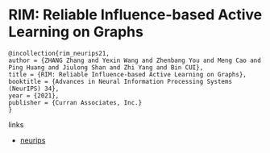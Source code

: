 # RIM: Reliable Influence-based Active Learning on Graphs

```
@incollection{rim_neurips21,
author = {ZHANG Zhang and Yexin Wang and Zhenbang You and Meng Cao and Ping Huang and Jiulong Shan and Zhi Yang and Bin CUI},
title = {RIM: Reliable Influence-based Active Learning on Graphs},
booktitle = {Advances in Neural Information Processing Systems (NeurIPS) 34},
year = {2021},
publisher = {Curran Associates, Inc.}
}
```

links
- [neurips](https://neurips.cc/Conferences/2021/ScheduleMultitrack?event=28122)
